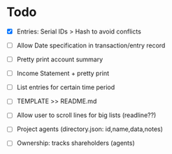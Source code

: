 # Todo

- [x] Entries: Serial IDs > Hash to avoid conflicts
- [ ] Allow Date specification in transaction/entry record
- [ ] Pretty print account summary
- [ ] Income Statement + pretty print
- [ ] List entries for certain time period
- [ ] TEMPLATE >> README.md
- [ ] Allow user to scroll lines for big lists (readline??)
- [ ] Project agents (directory.json: id,name,data,notes)
- [ ] Ownership: tracks shareholders (agents)

